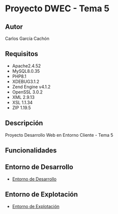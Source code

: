 # Proyecto DWEC - Tema 5
## Autor
Carlos García Cachón
## Requisitos
   - Apache2.4.52
   - MySQL8.0.35
   - PHP8.1
   - XDEBUG3.1.2
   - Zend Engine v4.1.2
   - OpenSSL 3.0.2
   - XML 2.9.13
   - XSL 1.1.34
   - ZIP 1.19.5
## Descripción
Proyecto Desarrollo Web en Entorno Cliente - Tema 5

## Funcionalidades

## Entorno de Desarrollo
   - [Entorno de Desarrollo](http://daw214.isauces.local/214DWECProyectoTema5/indexProyectoTema5.html)

## Entorno de Explotación
   - [Entorno de Explotación](https://daw214.ieslossauces.es/214DWECProyectoTema5/indexProyectoTema5.html)
